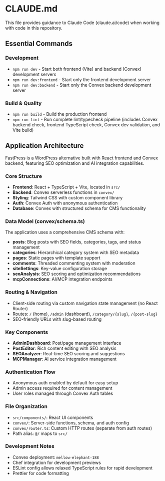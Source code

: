 # CLAUDE.md

This file provides guidance to Claude Code (claude.ai/code) when working with code in this repository.

## Essential Commands

### Development
- `npm run dev` - Start both frontend (Vite) and backend (Convex) development servers
- `npm run dev:frontend` - Start only the frontend development server  
- `npm run dev:backend` - Start only the Convex backend development server

### Build & Quality
- `npm run build` - Build the production frontend
- `npm run lint` - Run complete lint/typecheck pipeline (includes Convex backend check, frontend TypeScript check, Convex dev validation, and Vite build)

## Application Architecture

FastPress is a WordPress alternative built with React frontend and Convex backend, featuring SEO optimization and AI integration capabilities.

### Core Structure
- **Frontend**: React + TypeScript + Vite, located in `src/`
- **Backend**: Convex serverless functions in `convex/`
- **Styling**: Tailwind CSS with custom component library
- **Auth**: Convex Auth with anonymous authentication
- **Database**: Convex with structured schema for CMS functionality

### Data Model (convex/schema.ts)
The application uses a comprehensive CMS schema with:
- **posts**: Blog posts with SEO fields, categories, tags, and status management
- **categories**: Hierarchical category system with SEO metadata
- **pages**: Static pages with template support
- **comments**: Threaded commenting system with moderation
- **siteSettings**: Key-value configuration storage
- **seoAnalysis**: SEO scoring and optimization recommendations
- **mcpConnections**: AI/MCP integration endpoints

### Routing & Navigation
- Client-side routing via custom navigation state management (no React Router)
- Routes: `/` (home), `/admin` (dashboard), `/category/{slug}`, `/{post-slug}`
- SEO-friendly URLs with slug-based routing

### Key Components
- **AdminDashboard**: Post/page management interface
- **PostEditor**: Rich content editing with SEO analysis
- **SEOAnalyzer**: Real-time SEO scoring and suggestions
- **MCPManager**: AI service integration management

### Authentication Flow
- Anonymous auth enabled by default for easy setup
- Admin access required for content management
- User roles managed through Convex Auth tables

### File Organization
- `src/components/`: React UI components
- `convex/`: Server-side functions, schema, and auth config
- `convex/router.ts`: Custom HTTP routes (separate from auth routes)
- Path alias: `@/` maps to `src/`

### Development Notes
- Convex deployment: `mellow-elephant-188`
- Chef integration for development previews
- ESLint config allows relaxed TypeScript rules for rapid development
- Prettier for code formatting